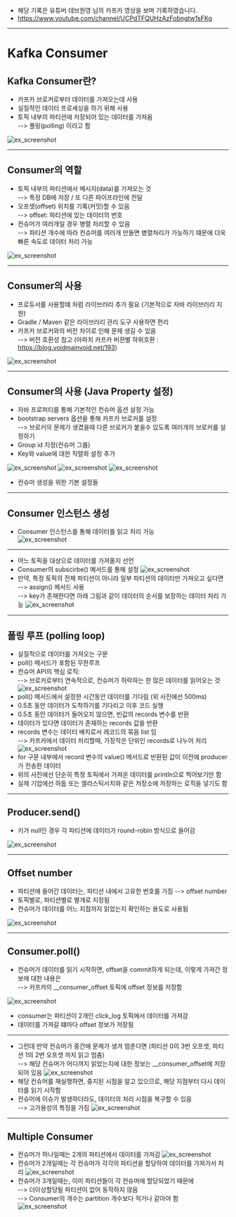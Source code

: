 - 해당 기록은 유튜버 데브원영 님의 카프카 영상을 보며 기록하였습니다.
- https://www.youtube.com/channel/UCPdTFQUHzAzFobngtw1sFKg

---

# Kafka Consumer

## Kafka Consumer란?
- 카프카 브로커로부터 데이터를 가져오는데 사용
- 실질적인 데이터 프로세싱을 하기 위해 사용
- 토픽 내부의 파티션에 저장되어 있는 데이터를 가져옴   
  --> 폴링(polling) 이라고 함
  
![ex_screenshot](./kafka_img/screenshot33.png)

---
## Consumer의 역할
- 토픽 내부의 파티션에서 메시지(data)를 가져오는 것   
  --> 특정 DB에 저장 / 또 다른 파이프라인에 전달
- 오프셋(offset) 위치를 기록(커밋)할 수 있음    
  --> offset: 파티션에 있는 데이터의 번호
- 컨슈머가 여러개일 경우 병렬 처리할 수 있음   
  --> 파티션 개수에 따라 컨슈머를 여러개 만들면 병렬처리가 가능하기 떄문에 더욱 빠른 속도로 데이터 처리 가능

![ex_screenshot](./kafka_img/screenshot34.png)

---
## Consumer의 사용
- 프로듀서를 사용할떄 처럼 라이브러리 추가 필요 (기본적으로 자바 라이브러리 지원)
- Gradle / Maven 같은 라이브러리 관리 도구 사용하면 편리
- 카프카 브로커와의 버전 차이로 인해 문제 생길 수 있음    
  --> 버전 호환성 참고 (아파치 카프카 버젼별 하위호환 : https://blog.voidmainvoid.net/193)

![ex_screenshot](./kafka_img/screenshot35.png)

---
## Consumer의 사용 (Java Property 설정)
- 자바 프로퍼티를 통해 기본적인 컨슈머 옵션 설정 가능
- bootstrap servers 옵션을 통해 카프카 브로커를 설정   
  --> 브로커의 문제가 생겼을때 다른 브로커가 붙을수 있도록 여러개의 브로커를 설정하기
- Group id 지정(컨슈머 그룹)
- Key와 value에 대한 직렬화 설정 추가

![ex_screenshot](./kafka_img/screenshot36.png)
![ex_screenshot](./kafka_img/screenshot37.png)
![ex_screenshot](./kafka_img/screenshot38.png)
- 컨슈머 생성을 위한 기본 설정들

---

## Consumer 인스턴스 생성
- Consumer 인스턴스를 통해 데이터를 읽고 처리 가능  
  ![ex_screenshot](./kafka_img/screenshot39.png)

---

- 어느 토픽을 대상으로 데이터를 가져올지 선언
- Consumer의 subscirbe() 메서드를 통해 설정
![ex_screenshot](./kafka_img/screenshot40.png)
- 만약, 특정 토픽의 전체 파티션이 아니라 일부 파티션의 데이터만 가져오고 싶다면    
--> assign() 메서드 사용   
--> key가 존재한다면 아래 그림과 같이 데이터의 순서를 보장하는 데이터 처리 가능
![ex_screenshot](./kafka_img/screenshot41.png)

---
## 폴링 루프 (polling loop)
- 실질적으로 데이터를 가져오는 구문
- poll() 메서드가 포함된 무한루프   
- 컨슈머 API의 핵심 로직:   
--> 브로커로부터 연속적으로, 컨슈머가 허락하는 한 많은 데이터를 읽어오는 것
![ex_screenshot](./kafka_img/screenshot42.png)
- poll() 메서드에서 설정한 시간동안 데이터를 기다림 (위 사진에선 500ms)
- 0.5초 동안 데이터가 도착하기를 기다리고 이후 코드 실행
- 0.5초 동안 데이터가 들어오지 않으면, 빈값의 records 변수를 반환
- 데이터가 있다면 데이터가 존재하는 records 값을 반환
- records 변수는 데이터 배치로서 레코드의 묶음 list 임   
--> 카프카에서 데이터 처리할때, 가장작은 단위인 records로 나누어 처리
![ex_screenshot](./kafka_img/screenshot43.png)
- for 구문 내부에서 record 변수의 value() 메서드로 반환된 값이 이전에 producer가 전송한 데이터
- 위의 사진에선 단순히 특정 토픽에서 가져온 데이터를 println으로 찍어보기만 함
- 실제 기업에선 하둡 또는 엘라스틱서치와 같은 저장소에 저장하는 로직을 넣기도 함
  
---

## Producer.send()
- 키가 null인 경우 각 파티션에 데이터가 round-robin 방식으로 들어감
  
![ex_screenshot](./kafka_img/screenshot44.png)

---

## Offset number
- 파티션에 들어간 데이터는, 파티션 내에서 고유한 번호를 가짐 --> offset number
- 토픽별로, 파티션별로 별개로 지정됨
- 컨슈머가 데이터를 어느 지점까지 읽었는지 확인하는 용도로 사용됨
  
![ex_screenshot](./kafka_img/screenshot45.png)

---
## Consumer.poll()
- 컨슈머가 데이터를 읽기 시작하면, offset을 commit하게 되는데, 이렇게 가져간 정보에 대한 내용은    
--> 카프카의 __consumer_offset 토픽에 offset 정보를 저장함

![ex_screenshot](./kafka_img/screenshot46.png)
- consumer는 파티션이 2개인 click_log 토픽에서 데이터를 가져감
- 데이터를 가져갈 떄마다 offset 정보가 저장됨

---
- 그런데 만약 컨슈머가 중간에 문제가 생겨 멈춘다면 (파티션 0의 3번 오프셋, 파티션 1의 2번 오프셋 까지 읽고 멈춤)   
--> 해당 컨슈머가 어디까지 읽었는지에 대한 정보는 __consumer_offset에 저장되어 있음
![ex_screenshot](./kafka_img/screenshot47.png)
- 해당 컨슈머를 재실행하면, 중지된 시점을 알고 있으므로, 해당 지점부터 다시 데이터를 읽기 시작함 
- 컨슈머에 이슈가 발생하더라도, 데이터의 처리 시점을 복구할 수 있음   
--> 고가용성의 특징을 가짐
![ex_screenshot](./kafka_img/screenshot48.png)

---
## Multiple Consumer
- 컨슈머가 하나일때는 2개의 파티션에서 데이터를 가져감
![ex_screenshot](./kafka_img/screenshot50.png)
- 컨슈머가 2개일때는 각 컨슈머가 각각의 파티션을 할당하여 데이터를 가져가서 처리
![ex_screenshot](./kafka_img/screenshot51.png)
- 컨슈머가 3개일때는, 이미 파티션들이 각 컨슈머에 할당되었기 때문에   
--> 더이상할당될 파티션이 없어 동작하지 않음   
--> Consumer의 개수는 partition 개수보다 적거나 같아야 함
![ex_screenshot](./kafka_img/screenshot49.png)